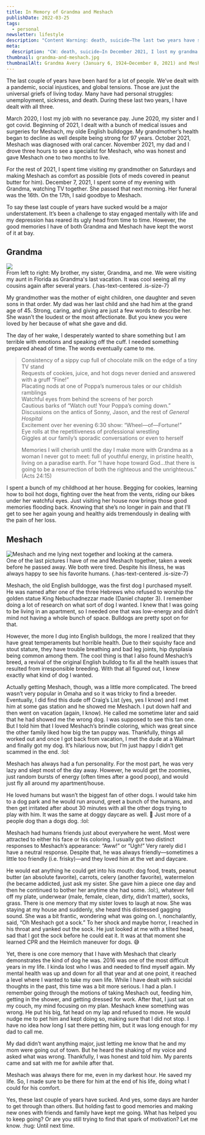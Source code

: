 ```yaml
---
title: In Memory of Grandma and Meshach
publishDate: 2022-03-25
tags:
  - personal
newsletter: lifestyle
description: "Content Warning: death, suicide—The last two years have sucked. I have experienced unemployment, sickness, and the death of loved ones. Specifically I lost my grandma and my dog, Meshach, in December 2021. In this post, I talk about the good memories I have of them that help me combat my sorrow."
meta:
  description: "CW: death, suicide—In December 2021, I lost my grandma and my dog, Meshach. Here, I count the good memories that help me combat my sorrow."
thumbnail: grandma-and-meshach.jpg
thumbnailAlt: Grandma Avery (January 6, 1924–December 8, 2021) and Meshach Avery (January 20, 2013–December 17, 2021)
---
```


The last couple of years have been hard for a lot of people. We’ve dealt with a pandemic, social injustices, and global tensions. Those are just the universal griefs of living today. Many have had personal struggles: unemployment, sickness, and death. During these last two years, I have dealt with all three.

March 2020, I lost my job with no severance pay. June 2020, my sister and I got covid. Beginning of 2021, I dealt with a bunch of medical issues and surgeries for Meshach, my olde English bulldogge. My grandmother’s health began to decline as well despite being strong for 97 years. October 2021, Meshach was diagnosed with oral cancer. November 2021, my dad and I drove three hours to see a specialist for Meshach, who was honest and gave Meshach one to two months to live.

For the rest of 2021, I spent time visiting my grandmother on Saturdays and making Meshach as comfort as possible (lots of meds covered in peanut butter for him). December 7, 2021, I spent some of my evening with Grandma, watching TV together. She passed that next morning. Her funeral was the 16th. On the 17th, I said goodbye to Meshach.

To say these last couple of years have sucked would be a major understatement. It’s been a challenge to stay engaged mentally with life and my depression has reared its ugly head from time to time. However, the good memories I have of both Grandma and Meshach have kept the worst of it at bay.

## Grandma

![](/images/posts/grandma-siblings.jpg)  
From left to right: My brother, my sister, Grandma, and me. We were visiting my aunt in Florida as Grandma's last vacation. It was cool seeing all my cousins again after several years. {.has-text-centered .is-size-7}

My grandmother was the mother of eight children, one daughter and seven sons in that order. My dad was her last child and she had him at the grand age of 45. Strong, caring, and giving are just a few words to describe her. She wasn’t the loudest or the most affectionate. But you knew you were loved by her because of what she gave and did.

The day of her wake, I desperately wanted to share something but I am terrible with emotions and speaking off the cuff. I needed something prepared ahead of time. The words eventually came to me.

> Consistency of a sippy cup full of chocolate milk on the edge of a tiny TV stand  
> Requests of cookies, juice, and hot dogs never denied and answered with a gruff “Fine!”  
> Placating nods at one of Poppa’s numerous tales or our childish ramblings  
> Watchful eyes from behind the screens of her porch  
> Cautious barks of “Watch out! Your Poppa’s coming down.”  
> Discussions on the antics of Sonny, Jason, and the rest of _General Hospital_  
> Excitement over her evening 6:30 show: “Wheel—of—Fortune!”  
> Eye rolls at the repetitiveness of professional wrestling  
> Giggles at our family’s sporadic conversations or even to herself
>
> Memories I will cherish until the day I make more with Grandma as a woman I never got to meet: full of youthful energy, in pristine health, living on a paradise earth. For “I have hope toward God...that there is going to be a resurrection of both the righteous and the unrighteous.” (Acts 24:15)

I spent a bunch of my childhood at her house. Begging for cookies, learning how to boil hot dogs, fighting over the heat from the vents, riding our bikes under her watchful eyes. Just visiting her house now brings those good memories flooding back. Knowing that she’s no longer in pain and that I’ll get to see her again young and healthy aids tremendously in dealing with the pain of her loss.

## Meshach

![Meshach and me lying next together and looking at the camera.](/images/posts/me-meshach-last-pic.jpg)  
One of the last pictures I have of me and Meshach together, taken a week before he passed away. We both were tired. Despite his illness, he was always happy to see his favorite humans. {.has-text-centered .is-size-7}

Meshach, the old English bulldogge, was the first dog I purchased myself. He was named after one of the three Hebrews who refused to worship the golden statue King Nebuchadnezzar made (Daniel chapter 3). I remember doing a lot of research on what sort of dog I wanted. I knew that I was going to be living in an apartment, so I needed one that was low-energy and didn’t mind not having a whole bunch of space. Bulldogs are pretty spot on for that.

However, the more I dug into English bulldogs, the more I realized that they have great temperaments but horrible health. Due to their squishy face and stout stature, they have trouble breathing and bad leg joints, hip dysplasia being common among them. The cool thing is that I also found Meshach’s breed, a revival of the original English bulldog to fix all the health issues that resulted from irresponsible breeding. With that all figured out, I knew exactly what kind of dog I wanted.

Actually getting Meshach, though, was a little more complicated. The breed wasn’t very popular in Omaha and so it was tricky to find a breeder. Eventually, I did find this dude off Craig’s List (yes, yes I know) and I met him at some gas station and he showed me Meshach. I put down half and then went on vacation (again, I know). He called me sometime later and said that he had showed me the wrong dog. I was supposed to see this tan one. But I told him that I loved Meshach’s brindle coloring, which was great since the other family liked how big the tan puppy was. Thankfully, things all worked out and once I got back from vacation, I met the dude at a Walmart and finally got my dog. It’s hilarious now, but I’m just happy I didn’t get scammed in the end. :lol:

Meshach has always had a fun personality. For the most part, he was very lazy and slept most of the day away. However, he would get the zoomies, just random bursts of energy (often times after a good poop), and would just fly all around my apartment/house.

He loved humans but wasn’t the biggest fan of other dogs. I would take him to a dog park and he would run around, greet a bunch of the humans, and then get irritated after about 30 minutes with all the other dogs trying to play with him. It was the same at doggy daycare as well. :shrug: Just more of a people dog than a dogs dog. :lol:

Meshach had humans friends just about everywhere he went. Most were attracted to either his face or his coloring. I usually got two distinct responses to Meshach’s appearance: “Aww!” or “Ugh!” Very rarely did I have a neutral response. Despite that, he was always friendly—sometimes a little too friendly (i.e. frisky)—and they loved him at the vet and daycare.

He would eat anything he could get into his mouth: dog food, treats, peanut butter (an absolute favorite), carrots, celery (another favorite), watermelon (he became addicted, just ask my sister. She gave him a piece one day and then he continued to bother her anytime she had some. :lol:), whatever fell off my plate, underwear (male, female, clean, dirty, didn’t matter), socks, grass. There is one memory that my sister loves to laugh at now. She was staying at my house and suddenly, she heard this distressed gagging sound. She was a bit frantic, wondering what was going on. I, nonchalantly, said, “Oh Meshach got a sock.” To her shock and maybe horror, I reached in his throat and yanked out the sock. He just looked at me with a tilted head, sad that I got the sock before he could eat it. It was at that moment she learned CPR and the Heimlich maneuver for dogs. :sweat_smile:

Yet, there is one core memory that I have with Meshach that clearly demonstrates the kind of dog he was. 2016 was one of the most difficult years in my life. I kinda lost who I was and needed to find myself again. My mental health was up and down for all that year and at one point, it reached a level where I wanted to take my own life. While I have dealt with suicidal thoughts in the past, this time was a bit more serious. I had a plan. I remember going through the motions of taking Meshach out, feeding him, getting in the shower, and getting dressed for work. After that, I just sat on my couch, my mind focusing on my plan. Meshach knew something was wrong. He put his big, fat head on my lap and refused to move. He would nudge me to pet him and kept doing so, making sure that I did not stop. I have no idea how long I sat there petting him, but it was long enough for my dad to call me.

My dad didn’t want anything major, just letting me know that he and my mom were going out of town. But he heard the shaking of my voice and asked what was wrong. Thankfully, I was honest and told him. My parents came and sat with me for awhile after that.

Meshach was always there for me, even in my darkest hour. He saved my life. So, I made sure to be there for him at the end of his life, doing what I could for his comfort.

Yes, these last couple of years have sucked. And yes, some days are harder to get through than others. But holding fast to good memories and making new ones with friends and family have kept me going. What has helped you to keep going? Or are you still trying to find that spark of motivation? Let me know. :hug: Until next time.
